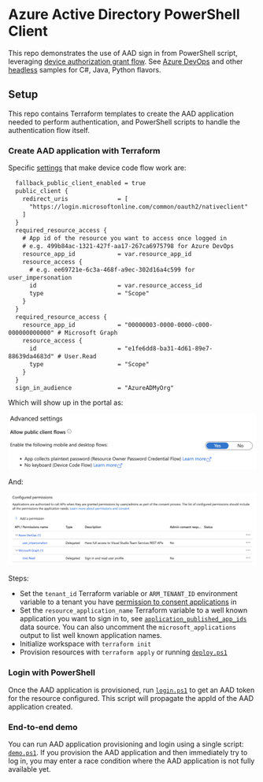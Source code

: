 # Azure Active Directory PowerShell Client

This repo demonstrates the use of AAD sign in from PowerShell script, leveraging [device authorization grant flow](https://learn.microsoft.com/azure/active-directory/develop/v2-oauth2-device-code). See [Azure DevOps](https://github.com/microsoft/azure-devops-auth-samples/tree/master/ManagedClientConsoleAppSample) and other [headless](https://learn.microsoft.com/azure/active-directory/develop/sample-v2-code#headless) samples for C#, Java, Python flavors.

## Setup
This repo contains Terraform templates to create the AAD application needed to perform authentication, and PowerShell scripts to handle the authentication flow itself.

### Create AAD application with Terraform
Specific [settings](terraform/modules/application/main.tf) that make device code flow work are:

```hcl
  fallback_public_client_enabled = true 
  public_client {
    redirect_uris              = [
      "https://login.microsoftonline.com/common/oauth2/nativeclient"
    ]
  }
  required_resource_access {
    # App id of the resource you want to access once logged in
    # e.g. 499b84ac-1321-427f-aa17-267ca6975798 for Azure DevOps
    resource_app_id            = var.resource_app_id
    resource_access {
      # e.g. ee69721e-6c3a-468f-a9ec-302d16a4c599 for user_impersonation
      id                       = var.resource_access_id
      type                     = "Scope"
    }
  }
  required_resource_access {
    resource_app_id            = "00000003-0000-0000-c000-000000000000" # Microsoft Graph
    resource_access {
      id                       = "e1fe6dd8-ba31-4d61-89e7-88639da4683d" # User.Read
      type                     = "Scope"
    }
  }
  sign_in_audience             = "AzureADMyOrg"
```
Which will show up in the portal as:
<p align="center">
<img src="visuals/public-client.png" width="689">
</p>   
And:
<p align="center">
<img src="visuals/api-permissions.png" width="1033">
</p>   
Steps:  

- Set the `tenant_id` Terraform variable or `ARM_TENANT_ID` environment variable to a tenant you have [permission to consent applications](consent.md) in
- Set the `resource_application_name` Terraform variable to a well known application you want to sign in to, see [`application_published_app_ids`](https://registry.terraform.io/providers/hashicorp/azuread/latest/docs/data-sources/application_published_app_ids) data source. You can also uncomment the `microsoft_applications` output to list well known application names.
- Initialize workspace with `terraform init`
- Provision resources with `terraform apply` or running [`deploy.ps1`](scripts/deploy.ps1)

### Login with PowerShell
Once the AAD application is provisioned, run [`login.ps1`](scripts/login.ps1) to get an AAD token for the resource configured. This script will propagate the appId of the AAD application created.

### End-to-end demo
You can run AAD application provisioning and login using a single script: [`demo.ps1`](scripts/demo.ps1). If you provision the AAD application and then immediately try to log in, you may enter a race condition where the AAD application is not fully available yet.